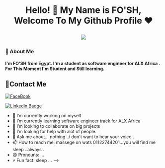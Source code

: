 <h1 align="center">Hello! 👋 <!-- <img src="https://raw.githubusercontent.com/MartinHeinz/MartinHeinz/master/wave.gif" width="25px"> --> My Name is FO'SH, Welcome To My Github Profile ♥
<p align="center">
  <img src="https://readme-typing-svg.demolab.com/?lines=+{وَ+قُلْ+رَبِّ+زِدْنِي+عِلْماً}+قال+تعالى" style="color:black" />
</p>
</h1>

<!-- # Hello! <img src="https://raw.githubusercontent.com/MartinHeinz/MartinHeinz/master/wave.gif" width="30px"> My Name is FO'SH, Welcome To My Github Profile ♥  -->






<h3>🚀 About Me</h3> 
<h4> I'm FO'SH from Egypt. I'm a student as software engineer for ALX Africa . For This Moment I'm Student and Still learning. </h4>



## 🔗Contact Me
[![FaceBook](https://img.shields.io/badge/FaceBook-385490?style=for-the-badge&logo=FaceBook&logoColor=white)](https://www.facebook.com/mahmoud.elfouad)

[![Linkedin Badge](https://img.shields.io/badge/-LinkedIn-blue?style=flat-square&logo=Linkedin&logoColor=white&link=https://https://www.linkedin.com/in/mahmoud-elfouad-73b88521b/)](https://www.linkedin.com/in/mahmoud-elfouad-73b88521b/)








- 🔭 I’m currently working on myself
- 🌱 I’m currently learning software engineer track for ALX Africa
- 👯 I’m looking to collaborate on big projects
- 🤔 I’m looking for help with alot of people.
- 💬 Ask me about... nothing ..i don't want to hear your voice .
- 📫 How to reach me: massege on wats 01122744201...you will find me sleep ..always .
- 😄 Pronouns: ...
- ⚡ Fun fact: sleep ...
-->
